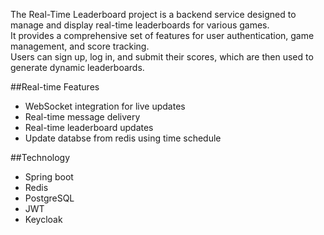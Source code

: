 The Real-Time Leaderboard project is a backend service designed to manage and display real-time leaderboards for various games.  
It provides a comprehensive set of features for user authentication, game management, and score tracking.   
Users can sign up, log in, and submit their scores, which are then used to generate dynamic leaderboards.  

##Real-time Features  

- WebSocket integration for live updates  
- Real-time message delivery  
- Real-time leaderboard updates  
- Update databse from redis using time schedule  

##Technology  

- Spring boot  
- Redis  
- PostgreSQL  
- JWT  
- Keycloak  
